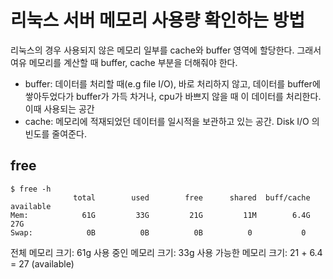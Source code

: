 # 리눅스 서버 메모리 사용량 확인하는 방법
리눅스의 경우 사용되지 않은 메모리 일부를 cache와 buffer 영역에 할당한다. 그래서 여유 메모리를 계산할 때 buffer, cache 부분을 더해줘야 한다.
- buffer: 데이터를 처리할 때(e.g file I/O), 바로 처리하지 않고, 데이터를 buffer에 쌓아두었다가 buffer가 가득 차거나, cpu가 바쁘지 않을 때 이 데이터를 처리한다. 이때 사용되는 공간
- cache: 메모리에 적재되었던 데이터를 일시적을 보관하고 있는 공간. Disk I/O 의 빈도를 줄여준다.

## free
```
$ free -h
              total        used        free      shared  buff/cache   available
Mem:            61G         33G         21G         11M        6.4G         27G
Swap:            0B          0B          0B          0           0
```

전체 메모리 크기: 61g
사용 중인 메모리 크기: 33g
사용 가능한 메모리 크기: 21 + 6.4 = 27 (available)